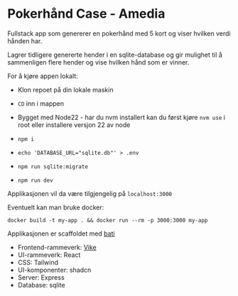 # Pokerhånd Case - Amedia

Fullstack app som genererer en pokerhånd med 5 kort og viser hvilken verdi hånden har.

Lagrer tidligere genererte hender i en sqlite-database og gir mulighet til å sammenligen flere hender og vise hvilken hånd som er vinner.

For å kjøre appen lokalt:

- Klon repoet på din lokale maskin

- `CD` inn i mappen

- Bygget med Node22 - har du nvm installert kan du først kjøre `nvm use` i root eller installere versjon 22 av node

- `npm i`
- `echo 'DATABASE_URL="sqlite.db"' > .env`
- `npm run sqlite:migrate`
- `npm run dev`

Applikasjonen vil da være tilgjengelig på `localhost:3000`

Eventuelt kan man bruke docker:

`docker build -t my-app . && docker run --rm -p 3000:3000 my-app`

Applikasjonen er scaffoldet med [bati](https://batijs.dev/)

- Frontend-rammeverk: [Vike](https://vike.dev/)
- UI-rammeverk: React
- CSS: Tailwind
- UI-komponenter: shadcn
- Server: Express
- Database: sqlite
